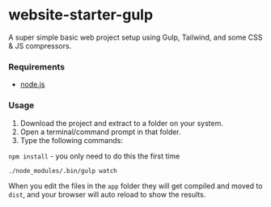 # website-starter-gulp

A super simple basic web project setup using Gulp, Tailwind, and some CSS & JS compressors.

### Requirements

* [node.js](https://nodejs.org/)

### Usage

1. Download the project and extract to a folder on your system.
2. Open a terminal/command prompt in that folder.
3. Type the following commands:

`npm install` - you only need to do this the first time

`./node_modules/.bin/gulp watch`

When you edit the files in the `app` folder they will get compiled and moved to `dist`, and your browser will auto reload to show the results.
